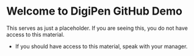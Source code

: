 # Welcome to DigiPen GitHub Demo

This serves as just a placeholder.  If you are seeing this, you do not have access to this material.
- If you should have access to this material, speak with your manager.
